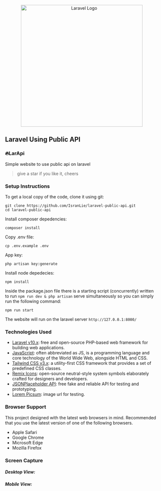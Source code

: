 <p align="center"><a href="https://laravel.com" target="_blank"><img src="https://raw.githubusercontent.com/laravel/art/master/logo-lockup/5%20SVG/2%20CMYK/1%20Full%20Color/laravel-logolockup-cmyk-red.svg" width="400" alt="Laravel Logo"></a></p>

## Laravel Using Public API

### 🔥LarApi

Simple website to use public api on laravel

> give a star if you like it, cheers

### Setup Instructions

To get a local copy of the code, clone it using git:

```
git clone https://github.com/IsranLie/laravel-public-api.git
cd laravel-public-api
```

Install composer depedencies:

```
composer install
```

Copy .env file:

```
cp .env.example .env
```

App key:

```
php artisan key:generate
```

Install node depedecies:

```
npm install
```

Inside the package.json file there is a starting script (concurrently) written to run `npm run dev & php artisan` serve simultaneously so you can simply run the following command:

```
npm run start
```

The website will run on the laravel server `http://127.0.0.1:8000/`

### Technologies Used

-   [Laravel v10.x](https://laravel.com/): free and open-source PHP-based web framework for building web applications.
-   [JavaScript](https://developer.mozilla.org/en-US/docs/Web/JavaScript): often abbreviated as JS, is a programming language and core technology of the World Wide Web, alongside HTML and CSS.
-   [Tailwind CSS v3.x](https://tailwindcss.com/): a utility-first CSS framework that provides a set of predefined CSS classes.
-   [Remix Icons](https://remixicon.com/): open-source neutral-style system symbols elaborately crafted for designers and developers.
-   [JSONPlaceholder API](https://jsonplaceholder.typicode.com/): free fake and reliable API for testing and prototyping.
-   [Lorem Picsum](https://picsum.photos/): image url for testing.

### Browser Support

This project designed with the latest web browsers in mind. Recommended that you use the latest version of one of the following browsers.

-   Apple Safari
-   Google Chrome
-   Microsoft Edge
-   Mozilla Firefox

### Screen Capture

##### Desktop View:

##### Mobile View:
